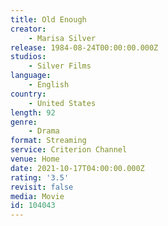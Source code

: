 ```yaml
---
title: Old Enough
creator:
    - Marisa Silver
release: 1984-08-24T00:00:00.000Z
studios:
    - Silver Films
language:
    - English
country:
    - United States
length: 92
genre:
    - Drama
format: Streaming
service: Criterion Channel
venue: Home
date: 2021-10-17T04:00:00.000Z
rating: '3.5'
revisit: false
media: Movie
id: 104043
---
```



